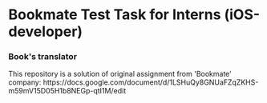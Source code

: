 # Bookmate Test Task for Interns (iOS-developer)
<h3>Book's translator</h3>
This repository is a solution of original assignment from 'Bookmate' company: https://docs.google.com/document/d/1LSHuQy8GNUaFZqZKHS-m59mV15D05H1b8NEGp-qtI1M/edit

